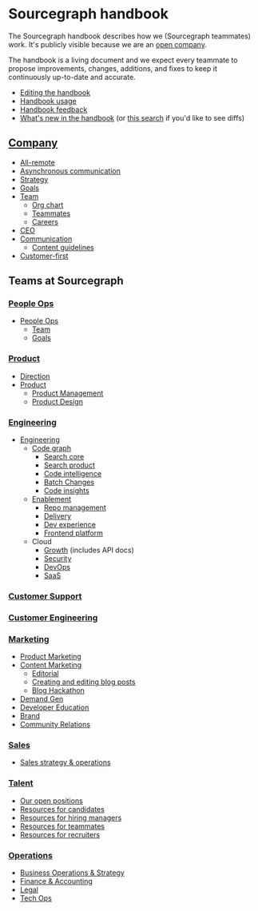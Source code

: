 # Sourcegraph handbook

The Sourcegraph handbook describes how we (Sourcegraph teammates) work. It's publicly visible because we are an [open company](company/index.md#open-company).

The handbook is a living document and we expect every teammate to propose improvements, changes, additions, and fixes to keep it continuously up-to-date and accurate.

- [Editing the handbook](editing/editing.md)
- [Handbook usage](usage.md)
- [Handbook feedback](https://docs.google.com/forms/d/e/1FAIpQLSfb0yU9xmnvK2namuUzUEKbB9IqZlNQF2IWw0OpLsGvBiW2oQ/viewform?usp=sf_link)
- [What's new in the handbook](https://sourcegraph.com/github.com/sourcegraph/about/-/commits) (or [this search](https://sourcegraph.com/search?q=context:global+repo:^github.com/sourcegraph/about%24+type:diff+rev:main) if you'd like to see diffs)

## [Company](company/index.md)

- [All-remote](company/remote/index.md)
- [Asynchronous communication](company/asynchronous-communication.md)
- [Strategy](company/strategy.md)
- [Goals](company/goals/index.md)
- [Team](company/team/index.md)
  - [Org chart](company/team/org_chart.md)
  - [Teammates](./company/team/index.md)
  - [Careers](https://boards.greenhouse.io/sourcegraph91)
- [CEO](ceo/index.md)
- [Communication](communication/index.md)
  - [Content guidelines](communication/content_guidelines/index.md)
- [Customer-first](company/customer-first.md)

## Teams at Sourcegraph

### [People Ops](people-ops/index.md)

- [People Ops](people-ops/index.md)
  - [Team](people-ops/index.md#team)
  - [Goals](people-ops/index.md#goals)

### [Product](product/index.md)

- [Direction](direction/index.md)
- [Product](product/index.md)
  - [Product Management](product/product_management/index.md)
  - [Product Design](product/design/index.md)

### [Engineering](engineering/index.md)

<!-- When updating the engineering team list below, please also update engineering/eng_org.md -->

- [Engineering](./engineering/index.md)
  - [Code graph](./engineering/code-graph/index.md)
    - [Search core](./engineering/code-graph/search/core.md)
    - [Search product](./engineering/code-graph/search/product.md)
    - [Code intelligence](./engineering/code-graph/code-intelligence/index.md)
    - [Batch Changes](./engineering/code-graph/batch-changes/index.md)
    - [Code insights](./engineering/code-graph/code-insights/index.md)
  - [Enablement](./engineering/enablement/index.md)
    - [Repo management](./engineering/enablement/repo-management/index.md)
    - [Delivery](./engineering/enablement/delivery/index.md)
    - [Dev experience](./engineering/enablement/dev-experience/index.md)
    - [Frontend platform](./engineering/enablement/frontend-platform/index.md)
  - Cloud
    - [Growth](./engineering/cloud/growth/index.md) (includes API docs)
    - [Security](./engineering/cloud/security/index.md)
    - [DevOps](./engineering/cloud/devops/index.md)
    - [SaaS](./engineering/cloud/saas/index.md)

### [Customer Support](support/index.md)

### [Customer Engineering](ce/index.md)

### [Marketing](marketing/index.md)

- [Product Marketing](marketing/product-marketing/index.md)
- [Content Marketing](marketing/content/index.md)
  - [Editorial](marketing/content/editorial.md)
  - [Creating and editing blog posts](marketing/content/creating_blog_posts.md)
  - [Blog Hackathon](marketing/content/blog_hackathon.md)
- [Demand Gen](marketing/demand-gen/index.md)
- [Developer Education](marketing/education/index.md)
- [Brand](marketing/brand/index.md)
- [Community Relations](marketing/community_relations.md)

### [Sales](sales/index.md)

- [Sales strategy & operations](sales/sales-ops/index.md)

### [Talent](talent/index.md)

- [Our open positions](careers.md)
- [Resources for candidates](./talent/index.md#resources-for-candidates)
- [Resources for hiring managers](./talent/index.md#resources-for-hiring-managers)
- [Resources for teammates](./talent/index.md#resources-for-teammates)
- [Resources for recruiters](./talent/index.md#resources-for-recruiters)

### [Operations](ops/index.md)

- [Business Operations & Strategy](ops/bizops/index.md)
- [Finance & Accounting](ops/finance/index.md)
- [Legal](ops/legal/index.md)
- [Tech Ops](ops/tech-ops/index.md)

